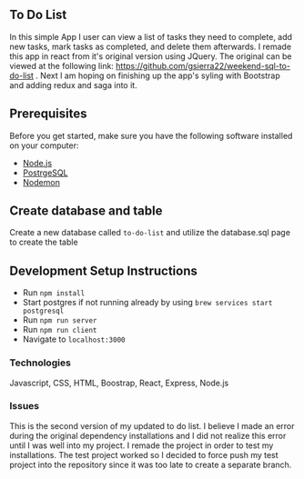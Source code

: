 ## To Do List

In this simple App I user can view a list of tasks they need to complete, add new tasks, mark tasks as completed, and delete them afterwards. I remade this app in react from it's original version using JQuery. The original can be viewed at the following link: https://github.com/gsierra22/weekend-sql-to-do-list . Next I am hoping on finishing up the app's syling with Bootstrap and adding redux and saga into it.

## Prerequisites

Before you get started, make sure you have the following software installed on your computer:

- [Node.js](https://nodejs.org/en/)
- [PostrgeSQL](https://www.postgresql.org/)
- [Nodemon](https://nodemon.io/)

## Create database and table

Create a new database called `to-do-list` and utilize the database.sql page to create the table

## Development Setup Instructions

- Run `npm install`
- Start postgres if not running already by using `brew services start postgresql`
- Run `npm run server`
- Run `npm run client`
- Navigate to `localhost:3000`

### Technologies

Javascript,
CSS,
HTML,
Boostrap,
React,
Express,
Node.js

### Issues

This is the second version of my updated to do list. I believe I made an error during the original dependency installations and I did not realize this error until I was well into my project. I remade the project in order to test my installations. The test project worked so I decided to force push my test project into the repository since it was too late to create a separate branch.

